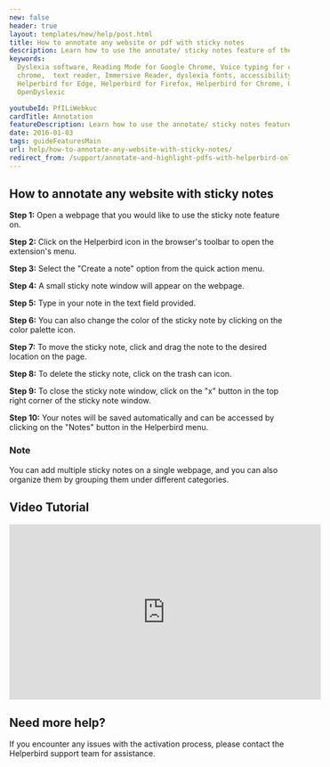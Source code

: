 ```yaml
---
new: false
header: true
layout: templates/new/help/post.html
title: How to annotate any website or pdf with sticky notes
description: Learn how to use the annotate/ sticky notes feature of the Helperbird browser extension.
keywords:
  Dyslexia software, Reading Mode for Google Chrome, Voice typing for chrome, Text to speech for
  chrome,  text reader, Immersive Reader, dyslexia fonts, accessibility software, dyslexia software,
  Helperbird for Edge, Helperbird for Firefox, Helperbird for Chrome, Opendyslexic for Chrome,
  OpenDyslexic

youtubeId: PfILiWebkuc
cardTitle: Annotation
featureDescription: Learn how to use the annotate/ sticky notes feature of the Helperbird browser extension.
date: 2016-01-03
tags: guideFeaturesMain
url: help/how-to-annotate-any-website-with-sticky-notes/
redirect_from: /support/annotate-and-highlight-pdfs-with-helperbird-online-extension/
---
```



## How to annotate any website with sticky notes

**Step 1:** Open a webpage that you would like to use the sticky note feature on.

**Step 2:** Click on the Helperbird icon in the browser's toolbar to open the extension's menu.

**Step 3:** Select the "Create a note" option from the quick action menu.

**Step 4:** A small sticky note window will appear on the webpage.

**Step 5:** Type in your note in the text field provided.

**Step 6:** You can also change the color of the sticky note by clicking on the color palette icon.

**Step 7:** To move the sticky note, click and drag the note to the desired location on the page.

**Step 8:** To delete the sticky note, click on the trash can icon.

**Step 9:** To close the sticky note window, click on the "x" button in the top right corner of the sticky note window.

**Step 10:** Your notes will be saved automatically and can be accessed by clicking on the "Notes" button in the Helperbird menu.


### Note
You can add multiple sticky notes on a single webpage, and you can also organize them by grouping them under different categories.





## Video Tutorial
<div class="aspect-w-16 aspect-h-9">

<iframe width="560" height="315"  src="https://www.youtube-nocookie.com/embed/jX3vbq5GD5k" title="YouTube video player" frameborder="0" allow="accelerometer; autoplay; clipboard-write; encrypted-media; gyroscope; picture-in-picture" allowfullscreen></iframe>
</div>


## Need more help?

If you encounter any issues with the activation process, please contact the Helperbird support team for assistance.

